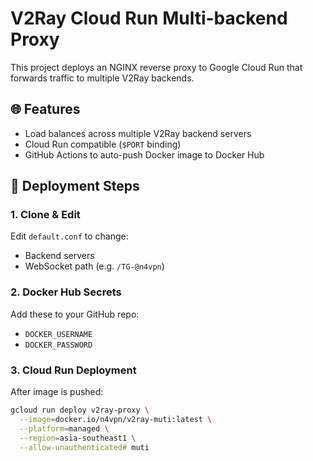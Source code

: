 # V2Ray Cloud Run Multi-backend Proxy

This project deploys an NGINX reverse proxy to Google Cloud Run that forwards traffic to multiple V2Ray backends.

## 🌐 Features

- Load balances across multiple V2Ray backend servers
- Cloud Run compatible (`$PORT` binding)
- GitHub Actions to auto-push Docker image to Docker Hub

## 🚀 Deployment Steps

### 1. Clone & Edit

Edit `default.conf` to change:
- Backend servers
- WebSocket path (e.g. `/TG-@n4vpn`)

### 2. Docker Hub Secrets

Add these to your GitHub repo:
- `DOCKER_USERNAME`
- `DOCKER_PASSWORD`

### 3. Cloud Run Deployment

After image is pushed:
```bash
gcloud run deploy v2ray-proxy \
  --image=docker.io/n4vpn/v2ray-muti:latest \
  --platform=managed \
  --region=asia-southeast1 \
  --allow-unauthenticated# muti
